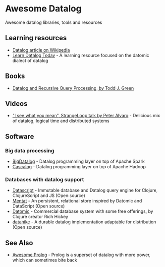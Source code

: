 # Awesome Datalog
Awesome datalog libraries, tools and resources

## Learning resources

- [Datalog article on Wikipedia](https://en.wikipedia.org/wiki/Datalog)
- [Learn Datalog Today](http://www.learndatalogtoday.org/) - A learning resource focused on the datomic dialect of datalog

## Books

- [Datalog and Recursive Query Processing, by Todd J. Green](https://www.goodreads.com/book/show/19138537-datalog-and-recursive-query-processing)

## Videos

- ["I see what you mean", StrangeLoop talk by Peter Alvaro](https://www.youtube.com/watch?v=R2Aa4PivG0g) - Delicious mix of datalog, logical time and distributed systems

## Software

### Big data processing

- [BigDatalog](https://github.com/ashkapsky/BigDatalog) - Datalog programming layer on top of Apache Spark
- [Cascalog](http://cascalog.org/) - Datalog programming layer on top of Apache Hadoop

### Databases with datalog support

- [Datascript](https://github.com/tonsky/datascript) - Immutable database and Datalog query engine for Clojure, ClojureScript and JS (Open source)
- [Mentat](https://github.com/mozilla/mentat) - An persistent, relational store inspired by Datomic and DataScript (Open source)
- [Datomic](http://www.datomic.com/) - Commercial database system with some free offerings, by Clojure creator Rich Hickey
- [datahike](https://github.com/replikativ/datahike) - A durable datalog implementation adaptable for distribution (Open source)

## See Also

- [Awesome Prolog](https://github.com/klauscfhq/awesome-prolog) - Prolog is a superset of datalog with more power, which can sometimes bite back
